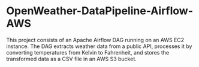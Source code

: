 # OpenWeather-DataPipeline-Airflow-AWS
This project consists of an Apache Airflow DAG running on an AWS EC2 instance. The DAG extracts weather data from a public API, processes it by converting temperatures from Kelvin to Fahrenheit, and stores the transformed data as a CSV file in an AWS S3 bucket.
